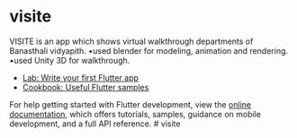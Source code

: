 # visite

VISITE is an app which shows virtual walkthrough departments of Banasthali vidyapith.
•used blender for modeling, animation and rendering.
•used Unity 3D for walkthrough.

- [Lab: Write your first Flutter app](https://docs.flutter.dev/get-started/codelab)
- [Cookbook: Useful Flutter samples](https://docs.flutter.dev/cookbook)

For help getting started with Flutter development, view the
[online documentation](https://docs.flutter.dev/), which offers tutorials,
samples, guidance on mobile development, and a full API reference.
#   v i s i t e 
 
 
